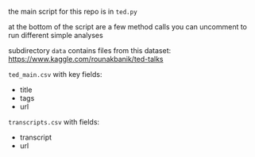 the main script for this repo is in `ted.py`

at the bottom of the script are a few method calls you can uncomment to run different simple analyses

subdirectory `data` contains files from this dataset:
https://www.kaggle.com/rounakbanik/ted-talks

`ted_main.csv`
with key fields:
- title
- tags
- url

`transcripts.csv`
with fields:
- transcript
- url
